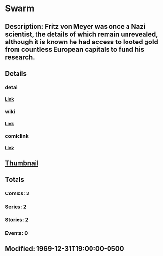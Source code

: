 # Swarm
## Description: Fritz von Meyer was once a Nazi scientist, the details of which remain unrevealed, although it is known he had access to looted gold from countless European capitals to fund his research.
## Details
### detail
#### [Link](http://marvel.com/characters/2272/swarm?utm_campaign=apiRef&utm_source=225578a89fc76f3d20fbffda5d17a88d)
### wiki
#### [Link](http://marvel.com/universe/Swarm?utm_campaign=apiRef&utm_source=225578a89fc76f3d20fbffda5d17a88d)
### comiclink
#### [Link](http://marvel.com/comics/characters/1011075/swarm?utm_campaign=apiRef&utm_source=225578a89fc76f3d20fbffda5d17a88d)
## [Thumbnail](http://i.annihil.us/u/prod/marvel/i/mg/8/50/4c0030df47ab2.jpg)
## Totals
### Comics: 2
### Series: 2
### Stories: 2
### Events: 0
## Modified: 1969-12-31T19:00:00-0500
